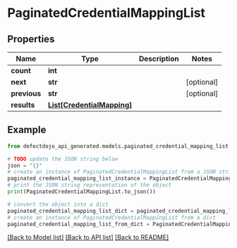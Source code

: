 # PaginatedCredentialMappingList


## Properties

Name | Type | Description | Notes
------------ | ------------- | ------------- | -------------
**count** | **int** |  | 
**next** | **str** |  | [optional] 
**previous** | **str** |  | [optional] 
**results** | [**List[CredentialMapping]**](CredentialMapping.md) |  | 

## Example

```python
from defectdojo_api_generated.models.paginated_credential_mapping_list import PaginatedCredentialMappingList

# TODO update the JSON string below
json = "{}"
# create an instance of PaginatedCredentialMappingList from a JSON string
paginated_credential_mapping_list_instance = PaginatedCredentialMappingList.from_json(json)
# print the JSON string representation of the object
print(PaginatedCredentialMappingList.to_json())

# convert the object into a dict
paginated_credential_mapping_list_dict = paginated_credential_mapping_list_instance.to_dict()
# create an instance of PaginatedCredentialMappingList from a dict
paginated_credential_mapping_list_from_dict = PaginatedCredentialMappingList.from_dict(paginated_credential_mapping_list_dict)
```
[[Back to Model list]](../README.md#documentation-for-models) [[Back to API list]](../README.md#documentation-for-api-endpoints) [[Back to README]](../README.md)


